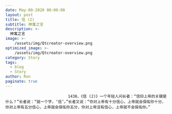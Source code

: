 ```yaml
---
date: May-08-2020 00:00:00
layout: post
title: 信 (2)
subtitle: 神寓之言
description: >-
  神寓之言
image: >-
    /assets/img/Qtcreator-overview.png
optimized_image: >-
    /assets/img/Qtcreator-overview.png
category: Story
tags:
  - blog
  - Story
author: Ron
paginate: true
---
```


							　　1438，《信 (2)》一个年轻人问长者：“信仰上帝的关键是什么？”长者说：“就一个字，‘信’。”长者又说：“你对上帝有十分信心，上帝就会保佑你十分，你对上帝有五分信心，上帝就会保佑你五分，你对上帝没有信心，上帝就不会保佑你。”
							
							
						